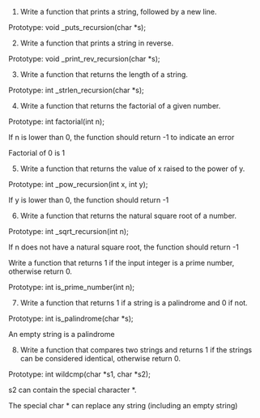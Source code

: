 1. Write a function that prints a string, followed by a new line.



Prototype: void _puts_recursion(char *s);



2. Write a function that prints a string in reverse.



Prototype: void _print_rev_recursion(char *s);



3. Write a function that returns the length of a string.



Prototype: int _strlen_recursion(char *s);



4. Write a function that returns the factorial of a given number.



Prototype: int factorial(int n);

If n is lower than 0, the function should return -1 to indicate an error

Factorial of 0 is 1



5. Write a function that returns the value of x raised to the power of y.



Prototype: int _pow_recursion(int x, int y);

If y is lower than 0, the function should return -1



6. Write a function that returns the natural square root of a number.



Prototype: int _sqrt_recursion(int n);

If n does not have a natural square root, the function should return -1



Write a function that returns 1 if the input integer is a prime number, otherwise return 0.



Prototype: int is_prime_number(int n);





7. Write a function that returns 1 if a string is a palindrome and 0 if not.



Prototype: int is_palindrome(char *s);

An empty string is a palindrome



8. Write a function that compares two strings and returns 1 if the strings can be considered identical, otherwise return 0.



Prototype: int wildcmp(char *s1, char *s2);

s2 can contain the special character *.

The special char * can replace any string (including an empty string)
